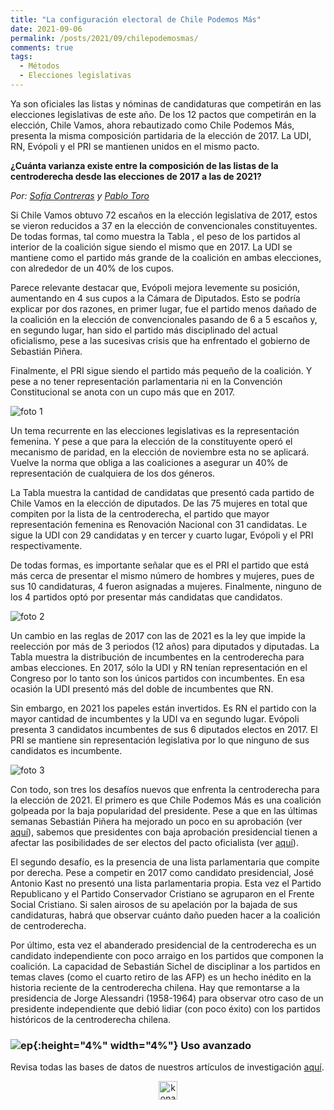 ```yaml
---
title: "La configuración electoral de Chile Podemos Más"
date: 2021-09-06
permalink: /posts/2021/09/chilepodemosmas/
comments: true
tags:
  - Métodos
  - Elecciones legislativas
---
```



Ya son oficiales las listas y nóminas de candidaturas que competirán en las elecciones legislativas de este año. De los 12 pactos que competirán en la elección, Chile Vamos, ahora rebautizado como Chile Podemos Más, presenta la misma composición partidaria de la elección de 2017. La UDI, RN, Evópoli y el PRI se mantienen unidos en el mismo pacto. 

**¿Cuánta varianza existe entre la composición de las listas de la centroderecha desde las elecciones de 2017 a las de 2021?**

*Por: [Sofía Contreras](https://twitter.com/SofiaContrerasU) y [Pablo Toro](https://twitter.com/pablotoro_)*

Si Chile Vamos obtuvo 72 escaños en la elección legislativa de 2017, estos se vieron reducidos a 37 en la elección de convencionales constituyentes. De todas formas, tal como muestra la Tabla , el peso de los partidos al interior de la coalición sigue siendo el mismo que en 2017. La UDI se mantiene como el partido más grande de la coalición en ambas elecciones, con alrededor de un 40% de los cupos. 

Parece relevante destacar que, Evópoli mejora levemente su posición, aumentando en 4 sus cupos a la Cámara de Diputados. Esto se podría explicar por dos razones, en primer lugar, fue el partido menos dañado de la coalición en la elección de convencionales pasando de 6 a 5 escaños y, en segundo lugar, han sido el partido más disciplinado del actual oficialismo, pese a las sucesivas crisis que ha enfrentado el gobierno de Sebastián Piñera. 

Finalmente, el PRI sigue siendo el partido más pequeño de la coalición. Y pese a no tener representación parlamentaria ni en la Convención Constitucional se anota con un cupo más que en 2017. 


![foto 1](https://user-images.githubusercontent.com/85262128/132258512-e518ec6d-49e5-46e3-b0ed-871b1202bc7e.png)


Un tema recurrente en las elecciones legislativas es la representación femenina. Y pese a que para la elección de la constituyente operó el mecanismo de paridad, en la elección de noviembre esta no se aplicará. Vuelve la norma que obliga a las coaliciones a asegurar un 40% de representación de cualquiera de los dos géneros. 

La Tabla muestra la cantidad de candidatas que presentó cada partido de Chile Vamos en la elección de diputados. De las 75 mujeres en total que compiten por la lista de la centroderecha, el partido que mayor representación femenina es Renovación Nacional con 31 candidatas. Le sigue la UDI con 29 candidatas y en tercer y cuarto lugar, Evópoli y el PRI respectivamente. 

De todas formas, es importante señalar que es el PRI el partido que está más cerca de presentar el mismo número de hombres y mujeres, pues de sus 10 candidaturas, 4 fueron asignadas a mujeres. Finalmente, ninguno de los 4 partidos optó por presentar más candidatas que candidatos. 


![foto 2](https://user-images.githubusercontent.com/85262128/132258671-82ce063c-fe13-4f75-acef-c4eff1170bd9.png)


Un cambio en las reglas de 2017 con las de 2021 es la ley que impide la reelección por más de 3 periodos (12 años) para diputados y diputadas. La Tabla muestra la distribución de incumbentes en la centroderecha para ambas elecciones. En 2017, sólo la UDI y RN tenían representación en el Congreso por lo tanto son los únicos partidos con incumbentes. En esa ocasión la UDI presentó más del doble de incumbentes que RN. 

Sin embargo, en 2021 los papeles están invertidos. Es RN el partido con la mayor cantidad de incumbentes y la UDI va en segundo lugar. Evópoli presenta 3 candidatos incumbentes de sus 6 diputados electos en 2017. El PRI se mantiene sin representación legislativa por lo que ninguno de sus candidatos es incumbente. 


![foto 3](https://user-images.githubusercontent.com/85262128/132258794-e932c2ce-507e-4559-8dc3-63880dcf15e0.png)


Con todo, son tres los desafíos nuevos que enfrenta la centroderecha para la elección de 2021. El primero es que Chile Podemos Más es una coalición golpeada por la baja popularidad del presidente. Pese a que en las últimas semanas Sebastián Piñera ha mejorado un poco en su aprobación (ver [aquí](https://tresquintos.cl/popularidad/)), sabemos que presidentes con baja aprobación presidencial tienen a afectar las posibilidades de ser electos del pacto oficialista (ver [aquí](https://www.cambridge.org/core/books/macro-polity/1D9BFE5AC38B7387A9FB3FA073BA90BB)).

El segundo desafío, es la presencia de una lista parlamentaria que compite por derecha. Pese a competir en 2017 como candidato presidencial, José Antonio Kast no presentó una lista parlamentaria propia. Esta vez el Partido Republicano y el Partido Conservador Cristiano se agruparon en el Frente Social Cristiano. Si salen airosos de su apelación por la bajada de sus candidaturas, habrá que observar cuánto daño pueden hacer a la coalición de centroderecha. 

Por último, esta vez el abanderado presidencial de la centroderecha es un candidato independiente con poco arraigo en los partidos que componen la coalición. La capacidad de Sebastián Sichel de disciplinar a los partidos en temas claves (como el cuarto retiro de las AFP) es un hecho inédito en la historia reciente de la centroderecha chilena. Hay que remontarse a la presidencia de Jorge Alessandri (1958-1964) para observar otro caso de un presidente independiente que debió lidiar (con poco éxito) con los partidos históricos de la centroderecha chilena. 


### ![ep](/images/pc.png){:height="4%" width="4%"} Uso avanzado

Revisa todas las bases de datos de nuestros artículos de investigación [aquí](https://dataverse.harvard.edu/dataverse/tresquintos).

<style>
.aligncenter {
    text-align: center;
}
</style>
<p class="aligncenter">
    <img src="/images/nes.png" width="30" height="30" alt="konami" />
</p>
<script src="/js/topsecret.js"></script>

